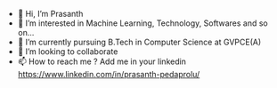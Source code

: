 - 👋 Hi, I’m Prasanth
- 👀 I’m interested in Machine Learning, Technology, Softwares and so on...
- 🌱 I’m currently pursuing B.Tech in Computer Science at GVPCE(A)
- 💞️ I’m looking to collaborate
- 📫 How to reach me ? Add me in your linkedin https://www.linkedin.com/in/prasanth-pedaprolu/

<!---
prasanth7890/prasanth7890 is a ✨ special ✨ repository because its `README.md` (this file) appears on your GitHub profile.
You can click the Preview link to take a look at your changes.
--->
